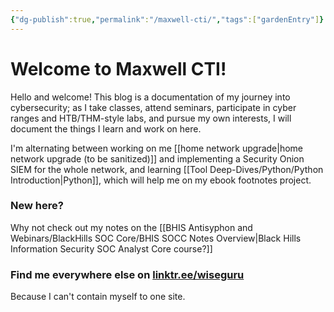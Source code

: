 ```yaml
---
{"dg-publish":true,"permalink":"/maxwell-cti/","tags":["gardenEntry"]}
---
```


# Welcome to Maxwell CTI!

Hello and welcome! This blog is a documentation of my journey into cybersecurity; as I take classes, attend seminars, participate in cyber ranges and HTB/THM-style labs, and pursue my own interests, I will document the things I learn and work on here.

I'm alternating between working on me [[home network upgrade\|home network upgrade (to be sanitized)]] and implementing a Security Onion SIEM for the whole network, and learning [[Tool Deep-Dives/Python/Python Introduction\|Python]], which will help me on my ebook footnotes project.



### New here?
Why not check out my notes on the [[BHIS Antisyphon and Webinars/BlackHills SOC Core/BHIS SOCC Notes Overview\|Black Hills Information Security SOC Analyst Core course?]]


### Find me everywhere else on [linktr.ee/wiseguru](https://linktr.ee/wiseguru)
Because I can't contain myself to one site.